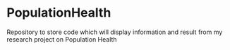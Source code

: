 # PopulationHealth
Repository to store code which will display information and result from my research project on Population Health
